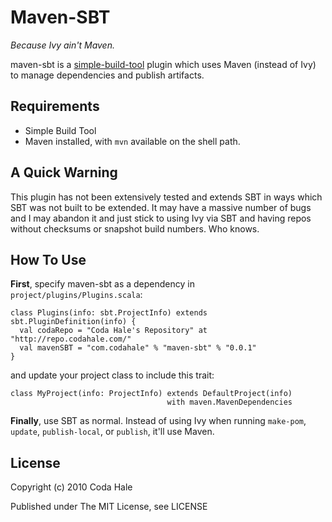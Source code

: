 Maven-SBT
=========

*Because Ivy ain't Maven.*

maven-sbt is a [simple-build-tool](http://code.google.com/p/simple-build-tool/) plugin which uses Maven (instead of Ivy) to manage dependencies and publish artifacts.


Requirements
------------

* Simple Build Tool
* Maven installed, with `mvn` available on the shell path.


A Quick Warning
---------------

This plugin has not been extensively tested and extends SBT in ways which SBT was not built to be extended. It may have a massive number of bugs and I may abandon it and just stick to using Ivy via SBT and having repos without checksums or snapshot build numbers. Who knows.


How To Use
----------

**First**, specify maven-sbt as a dependency in `project/plugins/Plugins.scala`:

    class Plugins(info: sbt.ProjectInfo) extends sbt.PluginDefinition(info) {
      val codaRepo = "Coda Hale's Repository" at "http://repo.codahale.com/"
      val mavenSBT = "com.codahale" % "maven-sbt" % "0.0.1"
    }

and update your project class to include this trait:
    
    class MyProject(info: ProjectInfo) extends DefaultProject(info)
                                       with maven.MavenDependencies

**Finally**, use SBT as normal. Instead of using Ivy when running `make-pom`, `update`, `publish-local`, or `publish`, it'll use Maven.


License
-------

Copyright (c) 2010 Coda Hale

Published under The MIT License, see LICENSE